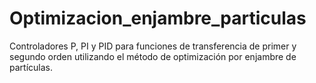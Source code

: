 # Optimizacion_enjambre_particulas
Controladores P, PI y PID para funciones de transferencia de primer y segundo orden utilizando el método de optimización por enjambre de partículas.
